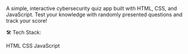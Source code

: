 A simple, interactive cybersecurity quiz app built with HTML, CSS, and JavaScript. Test your knowledge with randomly presented questions and track your score!

🛠️ Tech Stack:

HTML
CSS
JavaScript
